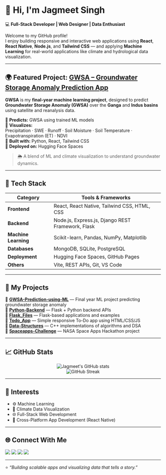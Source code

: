 # 👋 Hi, I'm Jagmeet Singh

💻 **Full-Stack Developer | Web Designer | Data Enthusiast**

Welcome to my GitHub profile!  
I enjoy building responsive and interactive web applications using **React**, **React Native**, **Node.js**, and **Tailwind CSS** — and applying **Machine Learning** for real-world applications like climate and hydrological data visualization.

---

## 🌍 Featured Project: [GWSA – Groundwater Storage Anomaly Prediction App](https://huggingface.co/spaces/your-username/GWSA)

**GWSA** is my **final-year machine learning project**, designed to predict **Groundwater Storage Anomaly (GWSA)** over the **Ganga** and **Indus basins** using satellite and reanalysis data.

🔹 **Predicts:** GWSA using trained ML models  
🔹 **Visualizes:**  
  Precipitation · SWE · Runoff · Soil Moisture · Soil Temperature · Evapotranspiration (ET) · NDVI  
🔹 **Built with:** Python, React, Tailwind CSS  
🔹 **Deployed on:** Hugging Face Spaces

> 🌦️ A blend of ML and climate visualization to understand groundwater dynamics.

---

## 🧠 Tech Stack

| Category | Tools & Frameworks |
|-----------|--------------------|
| **Frontend** | React, React Native, Tailwind CSS, HTML, CSS |
| **Backend** | Node.js, Express.js, Django REST Framework, Flask |
| **Machine Learning** | Scikit-learn, Pandas, NumPy, Matplotlib |
| **Databases** | MongoDB, SQLite, PostgreSQL |
| **Deployment** | Hugging Face Spaces, GitHub Pages |
| **Others** | Vite, REST APIs, Git, VS Code |

---

## 🧩 My Projects

🔹 [**GWSA-Prediction-using-ML**](https://github.com/Jagmeetsingh-32/GWSA-Prediction-using-ML) — Final year ML project predicting groundwater storage anomaly  
🔹 [**Python-Backend**](https://github.com/Jagmeetsingh-32/Python-Backend) — Flask + Python backend APIs  
🔹 [**Flask_Files**](https://github.com/Jagmeetsingh-32/Flask_Files) — Flask-based applications and examples  
🔹 [**Todo_App**](https://github.com/Jagmeetsingh-32/Todo_App) — Simple responsive To-Do app using HTML/CSS/JS  
🔹 [**Data-Structures**](https://github.com/Jagmeetsingh-32/Data-Structures) — C++ implementations of algorithms and DSA  
🔹 [**Spaceapps-Challenge**](https://github.com/Jagmeetsingh-32/Spaceapps-Challenge) — NASA Space Apps Hackathon project  

---

## 📈 GitHub Stats

<p align="center">
  <img src="https://github-readme-stats.vercel.app/api?username=Jagmeetsingh-32&show_icons=true&theme=tokyonight" alt="Jagmeet's GitHub stats" />
  <br />
  <img src="https://github-readme-streak-stats.herokuapp.com/?user=Jagmeetsingh-32&theme=tokyonight" alt="GitHub Streak" />
</p>

---

## 🧭 Interests

- ⚙️ Machine Learning  
- 🎨 Climate Data Visualization  
- 🌐 Full-Stack Web Development  
- 📱 Cross-Platform App Development (React Native)

---

## 🌐 Connect With Me

<p align="left">
  <a href="https://huggingface.co/your-username"><img src="https://img.shields.io/badge/HuggingFace-yellow?style=flat-square&logo=huggingface&logoColor=black" /></a>
  <a href="https://github.com/Jagmeetsingh-32"><img src="https://img.shields.io/badge/GitHub-181717?style=flat-square&logo=github&logoColor=white" /></a>
  <a href="https://www.linkedin.com/in/your-linkedin/"><img src="https://img.shields.io/badge/LinkedIn-0077B5?style=flat-square&logo=linkedin&logoColor=white" /></a>
  <a href="mailto:your-email@gmail.com"><img src="https://img.shields.io/badge/Email-D14836?style=flat-square&logo=gmail&logoColor=white" /></a>
</p>

---

⭐️ _“Building scalable apps and visualizing data that tells a story.”_
